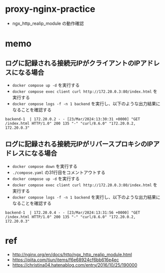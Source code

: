 # proxy-nginx-practice

- ngx_http_realip_module の動作確認

# memo

## ログに記録される接続元IPがクライアントのIPアドレスになる場合
- `docker compose up -d` を実行する
- `docker compose exec client curl http://172.20.0.3:80/index.html` を実行する
- `docker compose logs -f -n 1 backend` を実行し、以下のような出力結果になることを確認する

```shell
backend-1  | 172.20.0.2 - - [23/Mar/2024:13:30:31 +0000] "GET /index.html HTTP/1.0" 200 135 "-" "curl/8.6.0" "172.20.0.2, 172.20.0.3"
```

## ログに記録される接続元IPがリバースプロキシのIPアドレスになる場合
- `docker compose down` を実行する
- `./compose.yaml` の31行目をコメントアウトする
- `docker compose up -d` を実行する
- `docker compose exec client curl http://172.20.0.3:80/index.html` を実行する
- `docker compose logs -f -n 1 backend` を実行し、以下のような出力結果になることを確認する

```shell
backend-1  | 172.20.0.4 - - [23/Mar/2024:13:31:56 +0000] "GET /index.html HTTP/1.0" 200 135 "-" "curl/8.6.0" "172.20.0.2, 172.20.0.3"
```

# ref
- http://nginx.org/en/docs/http/ngx_http_realip_module.html
- https://qiita.com/tjun/items/f6e68924cf6bb616e4ec
- https://christina04.hatenablog.com/entry/2016/10/25/190000